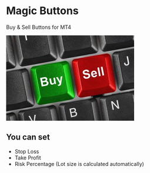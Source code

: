 # Magic Buttons
Buy &amp; Sell Buttons for MT4

![buttons](image.jpeg "Buttons")

## You can set
  -  Stop Loss
  -  Take Profit
  -  Risk Percentage (Lot size is calculated automatically)

